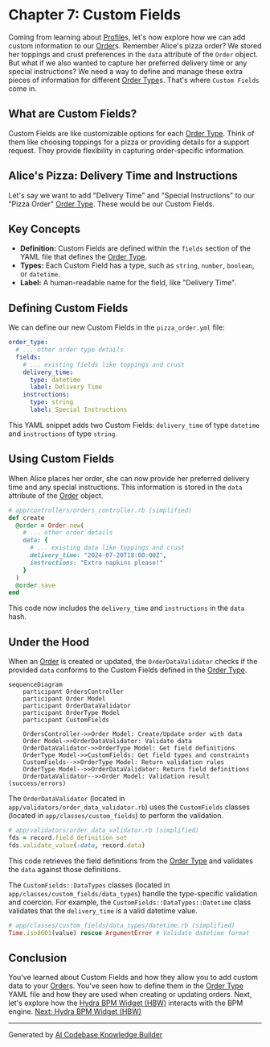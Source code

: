 # Chapter 7: Custom Fields

Coming from learning about [Profile](06_profile.md)s, let's now explore how we can add custom information to our [Order](02_order.md)s. Remember Alice's pizza order? We stored her toppings and crust preferences in the `data` attribute of the `Order` object.  But what if we also wanted to capture her preferred delivery time or any special instructions?  We need a way to define and manage these extra pieces of information for different [Order Type](03_order_type.md)s. That's where `Custom Fields` come in.

## What are Custom Fields?

Custom Fields are like customizable options for each [Order Type](03_order_type.md). Think of them like choosing toppings for a pizza or providing details for a support request. They provide flexibility in capturing order-specific information.

## Alice's Pizza: Delivery Time and Instructions

Let's say we want to add "Delivery Time" and "Special Instructions" to our "Pizza Order" [Order Type](03_order_type.md).  These would be our Custom Fields.

## Key Concepts

* **Definition:** Custom Fields are defined within the `fields` section of the YAML file that defines the [Order Type](03_order_type.md).
* **Types:**  Each Custom Field has a type, such as `string`, `number`, `boolean`, or `datetime`.
* **Label:** A human-readable name for the field, like "Delivery Time".

## Defining Custom Fields

We can define our new Custom Fields in the `pizza_order.yml` file:

```yaml
order_type:
  # ... other order type details
  fields:
    # ... existing fields like toppings and crust
    delivery_time:
      type: datetime
      label: Delivery Time
    instructions:
      type: string
      label: Special Instructions
```

This YAML snippet adds two Custom Fields: `delivery_time` of type `datetime` and `instructions` of type `string`.

## Using Custom Fields

When Alice places her order, she can now provide her preferred delivery time and any special instructions.  This information is stored in the `data` attribute of the [Order](02_order.md) object.

```ruby
# app/controllers/orders_controller.rb (simplified)
def create
  @order = Order.new(
    # ... other order details
    data: { 
      # ... existing data like toppings and crust
      delivery_time: "2024-07-20T18:00:00Z",
      instructions: "Extra napkins please!"
    }
  )
  @order.save
end
```

This code now includes the `delivery_time` and `instructions` in the `data` hash.

## Under the Hood

When an [Order](02_order.md) is created or updated, the `OrderDataValidator` checks if the provided `data` conforms to the Custom Fields defined in the [Order Type](03_order_type.md).

```mermaid
sequenceDiagram
    participant OrdersController
    participant Order Model
    participant OrderDataValidator
    participant OrderType Model
    participant CustomFields

    OrdersController->>Order Model: Create/Update order with data
    Order Model->>OrderDataValidator: Validate data
    OrderDataValidator->>OrderType Model: Get field definitions
    OrderType Model->>CustomFields: Get field types and constraints
    CustomFields-->>OrderType Model: Return validation rules
    OrderType Model-->>OrderDataValidator: Return field definitions
    OrderDataValidator-->>Order Model: Validation result (success/errors)
```

The `OrderDataValidator` (located in `app/validators/order_data_validator.rb`) uses the `CustomFields` classes (located in `app/classes/custom_fields`) to perform the validation.

```ruby
# app/validators/order_data_validator.rb (simplified)
fds = record.field_definition_set
fds.validate_value(:data, record.data)
```

This code retrieves the field definitions from the [Order Type](03_order_type.md) and validates the `data` against those definitions.

The `CustomFields::DataTypes` classes (located in `app/classes/custom_fields/data_types`) handle the type-specific validation and coercion. For example, the `CustomFields::DataTypes::Datetime` class validates that the `delivery_time` is a valid datetime value.

```ruby
# app/classes/custom_fields/data_types/datetime.rb (simplified)
Time.iso8601(value) rescue ArgumentError # Validate datetime format
```

## Conclusion

You've learned about Custom Fields and how they allow you to add custom data to your [Order](02_order.md)s. You've seen how to define them in the [Order Type](03_order_type.md) YAML file and how they are used when creating or updating orders. Next, let's explore how the [Hydra BPM Widget (HBW)](08_hydra_bpm_widget__hbw_.md) interacts with the BPM engine. [Next: Hydra BPM Widget (HBW)](08_hydra_bpm_widget__hbw_.md)


---

Generated by [AI Codebase Knowledge Builder](https://github.com/The-Pocket/Tutorial-Codebase-Knowledge)